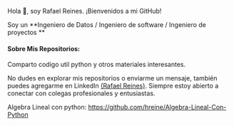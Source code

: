 Hola 👋, soy Rafael Reines. ¡Bienvenidos a mi GitHub!

Soy un **Ingeniero de Datos / Ingeniero de software / Ingeniero de proyectos **

#### Sobre Mis Repositorios:
Comparto codigo util python y otros materiales interesantes. 

No dudes en explorar mis repositorios o enviarme un mensaje, también puedes agregarme en LinkedIn [(Rafael Reines)](www.linkedin.com/in/hernandoreines/). Siempre estoy abierto a conectar con colegas profesionales y entusiastas.

Algebra Lineal con python:
https://github.com/hreine/Algebra-Lineal-Con-Python
